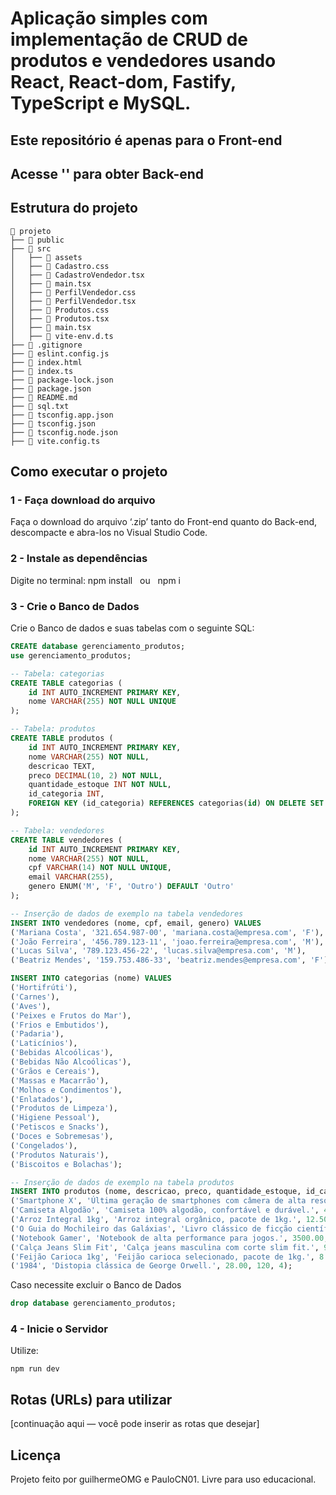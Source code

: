 # Aplicação simples com implementação de CRUD de produtos e vendedores usando React, React-dom, Fastify, TypeScript e MySQL.

## Este repositório é apenas para o Front-end
## Acesse '' para obter Back-end

## Estrutura do projeto
```
📁 projeto
├── 📁 public
├── 📁 src
│   ├── 📁 assets
│   ├── 📄 Cadastro.css
│   ├── 📄 CadastroVendedor.tsx
│   ├── 📄 main.tsx
│   ├── 📄 PerfilVendedor.css
│   ├── 📄 PerfilVendedor.tsx
│   ├── 📄 Produtos.css
│   ├── 📄 Produtos.tsx
│   ├── 📄 main.tsx
│   ├── 📄 vite-env.d.ts
├── 📄 .gitignore
├── 📄 eslint.config.js
├── 📄 index.html
├── 📄 index.ts
├── 📄 package-lock.json
├── 📄 package.json
├── 📄 README.md
├── 📄 sql.txt
├── 📄 tsconfig.app.json
├── 📄 tsconfig.json
├── 📄 tsconfig.node.json
├── 📄 vite.config.ts
```

## Como executar o projeto

### 1 - Faça download do arquivo
Faça o download do arquivo ‘.zip’ tanto do Front-end quanto do Back-end, descompacte e abra-los no Visual Studio Code.


### 2 - Instale as dependências
Digite no terminal:
npm install   ou   npm i

### 3 - Crie o Banco de Dados
Crie o Banco de dados e suas tabelas com o seguinte SQL:
```sql
CREATE database gerenciamento_produtos;
use gerenciamento_produtos;

-- Tabela: categorias
CREATE TABLE categorias (
    id INT AUTO_INCREMENT PRIMARY KEY,
    nome VARCHAR(255) NOT NULL UNIQUE
);

-- Tabela: produtos
CREATE TABLE produtos (
    id INT AUTO_INCREMENT PRIMARY KEY,
    nome VARCHAR(255) NOT NULL,
    descricao TEXT,
    preco DECIMAL(10, 2) NOT NULL,
    quantidade_estoque INT NOT NULL,
    id_categoria INT,
    FOREIGN KEY (id_categoria) REFERENCES categorias(id) ON DELETE SET NULL
);

-- Tabela: vendedores
CREATE TABLE vendedores (
    id INT AUTO_INCREMENT PRIMARY KEY,
    nome VARCHAR(255) NOT NULL,
    cpf VARCHAR(14) NOT NULL UNIQUE,
    email VARCHAR(255),
    genero ENUM('M', 'F', 'Outro') DEFAULT 'Outro'
);

-- Inserção de dados de exemplo na tabela vendedores
INSERT INTO vendedores (nome, cpf, email, genero) VALUES
('Mariana Costa', '321.654.987-00', 'mariana.costa@empresa.com', 'F'),
('João Ferreira', '456.789.123-11', 'joao.ferreira@empresa.com', 'M'),
('Lucas Silva', '789.123.456-22', 'lucas.silva@empresa.com', 'M'),
('Beatriz Mendes', '159.753.486-33', 'beatriz.mendes@empresa.com', 'F');

INSERT INTO categorias (nome) VALUES
('Hortifrúti'),
('Carnes'),
('Aves'),
('Peixes e Frutos do Mar'),
('Frios e Embutidos'),
('Padaria'),
('Laticínios'),
('Bebidas Alcoólicas'),
('Bebidas Não Alcoólicas'),
('Grãos e Cereais'),
('Massas e Macarrão'),
('Molhos e Condimentos'),
('Enlatados'),
('Produtos de Limpeza'),
('Higiene Pessoal'),
('Petiscos e Snacks'),
('Doces e Sobremesas'),
('Congelados'),
('Produtos Naturais'),
('Biscoitos e Bolachas');

-- Inserção de dados de exemplo na tabela produtos
INSERT INTO produtos (nome, descricao, preco, quantidade_estoque, id_categoria) VALUES
('Smartphone X', 'Última geração de smartphones com câmera de alta resolução.', 1200.00, 50, 1),
('Camiseta Algodão', 'Camiseta 100% algodão, confortável e durável.', 45.90, 200, 2),
('Arroz Integral 1kg', 'Arroz integral orgânico, pacote de 1kg.', 12.50, 300, 3),
('O Guia do Mochileiro das Galáxias', 'Livro clássico de ficção científica.', 35.00, 100, 4),
('Notebook Gamer', 'Notebook de alta performance para jogos.', 3500.00, 20, 1),
('Calça Jeans Slim Fit', 'Calça jeans masculina com corte slim fit.', 99.90, 150, 2),
('Feijão Carioca 1kg', 'Feijão carioca selecionado, pacote de 1kg.', 8.75, 250, 3),
('1984', 'Distopia clássica de George Orwell.', 28.00, 120, 4);

```
Caso necessite excluir o Banco de Dados
```sql
drop database gerenciamento_produtos;
```

### 4 - Inicie o Servidor
Utilize:
```
npm run dev
```

## Rotas (URLs) para utilizar
[continuação aqui — você pode inserir as rotas que desejar]

## Licença

Projeto feito por guilhermeOMG e PauloCN01. Livre para uso educacional.
